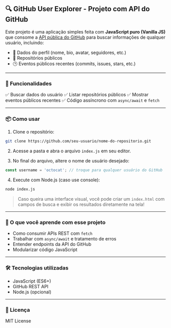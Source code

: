 
## 🔍 GitHub User Explorer - Projeto com API do GitHub

Este projeto é uma aplicação simples feita com **JavaScript puro (Vanilla JS)** que consome a [API pública do GitHub](https://docs.github.com/en/rest) para buscar informações de qualquer usuário, incluindo:

* 👤 Dados do perfil (nome, bio, avatar, seguidores, etc.)
* 📁 Repositórios públicos
* 🕒 Eventos públicos recentes (commits, issues, stars, etc.)

---

### 🚀 Funcionalidades

✅ Buscar dados do usuário
✅ Listar repositórios públicos
✅ Mostrar eventos públicos recentes
✅ Código assíncrono com `async/await` e `fetch`

---

### 📦 Como usar

1. Clone o repositório:

```bash
git clone https://github.com/seu-usuario/nome-do-repositorio.git
```

2. Acesse a pasta e abra o arquivo `index.js` em seu editor.

3. No final do arquivo, altere o nome de usuário desejado:

```js
const username = 'octocat'; // troque para qualquer usuário do GitHub
```

4. Execute com Node.js (caso use console):

```bash
node index.js
```

> Caso queira uma interface visual, você pode criar um `index.html` com campos de busca e exibir os resultados diretamente na tela!

---

### 🧠 O que você aprende com esse projeto

* Como consumir APIs REST com `fetch`
* Trabalhar com `async/await` e tratamento de erros
* Entender endpoints da API do GitHub
* Modularizar código JavaScript

---

### 🛠 Tecnologias utilizadas

* JavaScript (ES6+)
* GitHub REST API
* Node.js (opcional)

---

### 📄 Licença

MIT License

